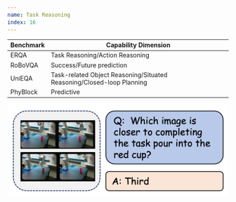 ```yaml
---
name: Task Reasoning
index: 16
---
```


<div class="row">
<div class="col-8">

| **Benchmark** | **Capability Dimension**                                              |
| ------------- | --------------------------------------------------------------------- |
| ERQA          | Task Reasoning/Action Reasoning                                       |
| RoBoVQA       | Success/Future prediction                                             |
| UniEQA        | Task-related Object Reasoning/Situated Reasoning/Closed-loop Planning |
| PhyBlock      | Predictive                                                            |

</div>

<div class="col-4">

![alt text](taskreasoning.png)

</div>

</div>
